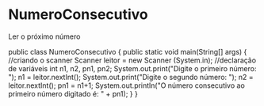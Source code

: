 # NumeroConsecutivo
Ler o próximo número

public class NumeroConsecutivo {
    public static void main(String[] args) {
    //criando o scanner
    Scanner leitor = new Scanner (System.in);
      //declaração de variáveis
     int n1, n2, pn1, pn2;
        System.out.print("Digite o primeiro número: ");
        n1 = leitor.nextInt();
        System.out.print("Digite o segundo número: ");
        n2 = leitor.nextInt();
     pn1 = n1+1;
        System.out.println("O número consecutivo ao primeiro número digitado é: " + pn1);
  }
}
